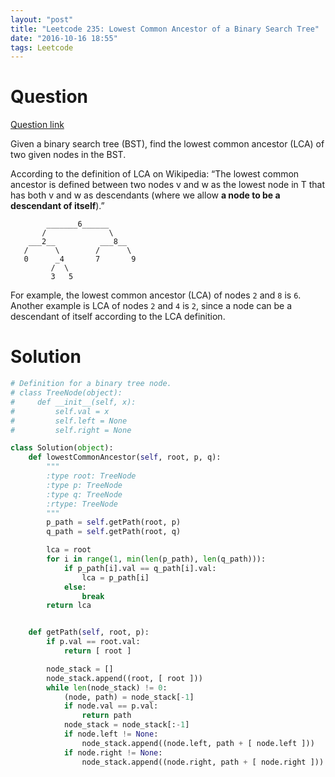 ```yaml
---
layout: "post"
title: "Leetcode 235: Lowest Common Ancestor of a Binary Search Tree"
date: "2016-10-16 18:55"
tags: Leetcode
---
```


# Question

[Question link](https://leetcode.com/problems/lowest-common-ancestor-of-a-binary-search-tree/description/)

Given a binary search tree (BST), find the lowest common ancestor (LCA) of two given nodes in the BST.

According to the definition of LCA on Wikipedia: “The lowest common ancestor is defined between two nodes v and w as the lowest node in T that has both v and w as descendants (where we allow **a node to be a descendant of itself**).”

```
        _______6______
       /              \
    ___2__          ___8__
   /      \        /      \
   0      _4       7       9
         /  \
         3   5
```

For example, the lowest common ancestor (LCA) of nodes `2` and `8` is `6`. Another example is LCA of nodes `2` and `4` is `2`, since a node can be a descendant of itself according to the LCA definition.

# Solution

```python
# Definition for a binary tree node.
# class TreeNode(object):
#     def __init__(self, x):
#         self.val = x
#         self.left = None
#         self.right = None

class Solution(object):
    def lowestCommonAncestor(self, root, p, q):
        """
        :type root: TreeNode
        :type p: TreeNode
        :type q: TreeNode
        :rtype: TreeNode
        """
        p_path = self.getPath(root, p)
        q_path = self.getPath(root, q)

        lca = root
        for i in range(1, min(len(p_path), len(q_path))):
            if p_path[i].val == q_path[i].val:
                lca = p_path[i]
            else:
                break
        return lca


    def getPath(self, root, p):
        if p.val == root.val:
            return [ root ]

        node_stack = []
        node_stack.append((root, [ root ]))
        while len(node_stack) != 0:
            (node, path) = node_stack[-1]
            if node.val == p.val:
                return path
            node_stack = node_stack[:-1]
            if node.left != None:
                node_stack.append((node.left, path + [ node.left ]))
            if node.right != None:
                node_stack.append((node.right, path + [ node.right ]))
```
